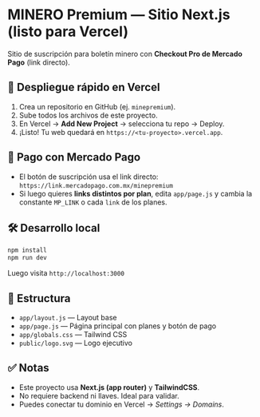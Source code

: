 # MINERO Premium — Sitio Next.js (listo para Vercel)

Sitio de suscripción para boletín minero con **Checkout Pro de Mercado Pago** (link directo).

## 🚀 Despliegue rápido en Vercel
1. Crea un repositorio en GitHub (ej. `minepremium`).
2. Sube todos los archivos de este proyecto.
3. En Vercel → **Add New Project** → selecciona tu repo → Deploy.
4. ¡Listo! Tu web quedará en `https://<tu-proyecto>.vercel.app`.

## 🔗 Pago con Mercado Pago
- El botón de suscripción usa el link directo:  
  `https://link.mercadopago.com.mx/minepremium`
- Si luego quieres **links distintos por plan**, edita `app/page.js` y cambia la constante `MP_LINK` o cada `link` de los planes.

## 🛠️ Desarrollo local
```bash
npm install
npm run dev
```
Luego visita `http://localhost:3000`

## 📁 Estructura
- `app/layout.js` — Layout base
- `app/page.js` — Página principal con planes y botón de pago
- `app/globals.css` — Tailwind CSS
- `public/logo.svg` — Logo ejecutivo

## ✅ Notas
- Este proyecto usa **Next.js (app router)** y **TailwindCSS**.
- No requiere backend ni llaves. Ideal para validar.
- Puedes conectar tu dominio en Vercel → *Settings → Domains*.
